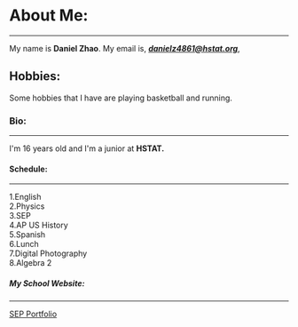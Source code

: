 # About Me:
---
My name is **Daniel Zhao**. My email is, *__[danielz4861@hstat.org](mailto:danielz4861@hstat.org)__*, 


## Hobbies:
Some hobbies that I have are playing basketball and running. 
### Bio:
---
I'm 16 years old and I'm a junior at **HSTAT.** 

#### Schedule:
---
1.English      
2.Physics  
3.SEP  
4.AP US History  
5.Spanish  
6.Lunch  
7.Digital Photography  
8.Algebra 2  

##### My School Website: 
---
[SEP Portfolio](https://sites.google.com/s/1ItD98VLEYRNipYkz2_K4-6zRBhgSiwXZ/p/0B7ipAAzuhSdcVjhvaU1OaWNNRlU/edit)
